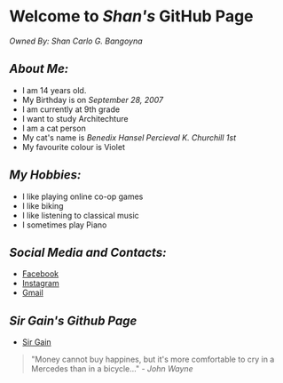 # Welcome to *Shan's* GitHub Page
_Owned By: Shan Carlo G. Bangoyna_


## *About Me:*

- I am 14 years old.
- My Birthday is on *September 28, 2007*
- I am currently at 9th grade
- I want to study Architechture
- I am a cat person
- My cat's name is *Benedix Hansel Percieval K. Churchill 1st*
- My favourite colour is Violet


## *My Hobbies:*

- I like playing online co-op games
- I like biking
- I like listening to classical music
- I sometimes play Piano


## *Social Media and Contacts:*

- [Facebook](https://www.facebook.com/shan.bangoyna.5/)
- [Instagram](https://www.instagram.com/shanbangz/)
- [Gmail](shancarlobangoyna@gmail.com)


## *Sir Gain's Github Page*
- [Sir Gain](https://641n.github.io/computer-9/)


> "Money cannot buy happines, but it's more comfortable to cry in a Mercedes than in a bicycle..."
                                                                        - *John Wayne*
